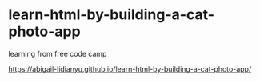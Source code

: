 # learn-html-by-building-a-cat-photo-app
 learning from free code camp

https://abigail-lidianyu.github.io/learn-html-by-building-a-cat-photo-app/
